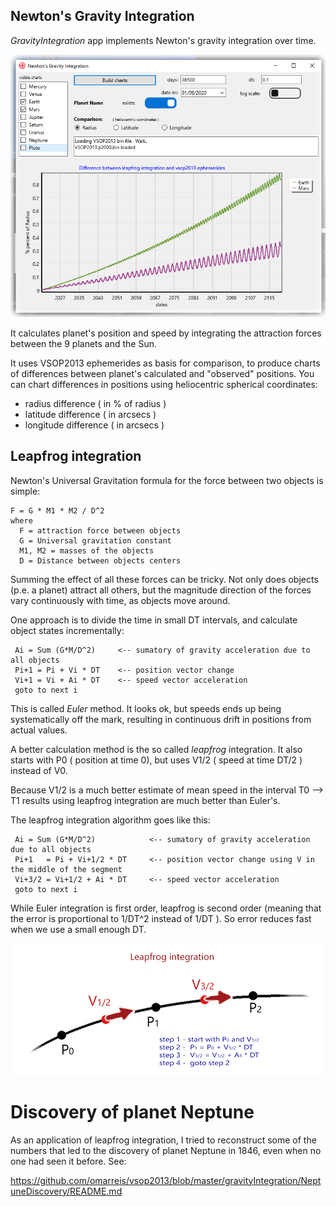 ## Newton's Gravity Integration

*GravityIntegration* app implements Newton's gravity integration over time.

![GravityIntegration screenshot](screenshotGravityIntegration.png)

It calculates planet's position and speed by integrating the attraction forces
between the 9 planets and the Sun. 

It uses VSOP2013 ephemerides as basis for comparison, to produce charts 
of differences between planet's calculated and "observed" positions.
You can chart differences in positions using heliocentric spherical coordinates: 

* radius difference ( in % of radius ) 
* latitude difference ( in arcsecs )
* longitude difference ( in arcsecs )

## Leapfrog integration
Newton's Universal Gravitation formula for the force between two objects is simple: 

    F = G * M1 * M2 / D^2
    where
      F = attraction force between objects
      G = Universal gravitation constant
      M1, M2 = masses of the objects
      D = Distance between objects centers
    
Summing the effect of all these forces can be tricky. Not only does objects (p.e. a planet) 
attract all others, but the magnitude direction of the forces vary continuously with time,
as objects move around. 

One approach is to divide the time in small DT intervals, and calculate object
states incrementally:

     Ai = Sum (G*M/D^2)     <-- sumatory of gravity acceleration due to all objects
     Pi+1 = Pi + Vi * DT    <-- position vector change 
     Vi+1 = Vi + Ai * DT    <-- speed vector acceleration 
     goto to next i 
  
This is called *Euler* method. It looks ok, but speeds ends up being systematically 
off the mark, resulting in continuous drift in positions from actual values.

A better calculation method is the so called *leapfrog* integration.
It also starts with P0 ( position at time 0), but uses V1/2 ( speed at time DT/2 )
instead of V0.  

Because V1/2 is a much better estimate of mean speed in the interval T0 --> T1
results using leapfrog integration are much better than Euler's.

The leapfrog integration algorithm goes like this:

     Ai = Sum (G*M/D^2)            <-- sumatory of gravity acceleration due to all objects
     Pi+1   = Pi + Vi+1/2 * DT     <-- position vector change using V in the middle of the segment
     Vi+3/2 = Vi+1/2 + Ai * DT     <-- speed vector acceleration 
     goto to next i 
    
While Euler integration is first order, leapfrog is second order (meaning that the error
is proportional to 1/DT^2 instead of 1/DT ). So error reduces fast when we use
a small enough DT.

![leapfrog integration](leapfrogIntegration.png)

# Discovery of planet Neptune
As an application of leapfrog integration, I tried to reconstruct some of the 
numbers that led to the discovery of planet Neptune in 1846, even
when no one had seen it before. See:

https://github.com/omarreis/vsop2013/blob/master/gravityIntegration/NeptuneDiscovery/README.md



